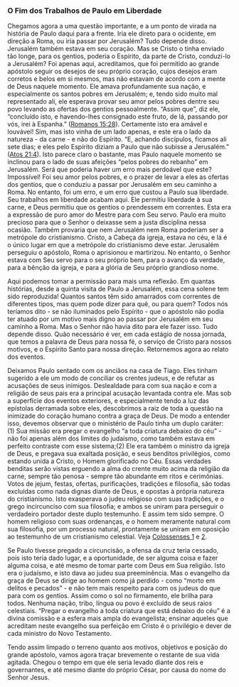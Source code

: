### O Fim dos Trabalhos de Paulo em Liberdade 

Chegamos agora a uma questão importante, e a um ponto de virada na história de Paulo daqui para a frente. Iria ele direto para o ocidente, em direção a Roma, ou iria passar por Jerusalém? Tudo depende disso. Jerusalém também estava em seu coração. Mas se Cristo o tinha enviado tão longe, para os gentios, poderia o Espírito, da parte de Cristo, conduzi-lo a Jerusalém? Foi apenas aqui, acreditamos, que foi permitido ao grande apóstolo seguir os desejos de seu próprio coração, cujos desejos eram corretos e belos em si mesmos, mas não estavam de acordo com a mente de Deus naquele momento. Ele amava profundamente sua nação, e especialmente os santos pobres em Jerusalém; e, tendo sido muito mal representado ali, ele esperava provar seu amor pelos pobres dentre seu povo levando as ofertas dos gentios pessoalmente. “Assim que”, diz ele, “concluído isto, e havendo-lhes consignado este fruto, de lá, passando por vós, irei à Espanha.” ([Romanos 15:28](http://bibliaonline.com.br/acf/rm/15/28)). Certamente isto era amável e louvável! Sim, mas isto vinha de um lado apenas, e este era o lado da natureza - da carne - e não do Espírito. “E, achando discípulos, ficamos ali sete dias; e eles pelo Espírito diziam a Paulo que não subisse a Jerusalém.” ([Atos 21:4](http://bibliaonline.com.br/acf/atos/21/4)). Isto parece claro o bastante, mas Paulo naquele momento se inclinou para o lado de suas afeições “pelos pobres do rebanho” em Jerusalém. Será que poderia haver um erro mais perdoável que este? Impossível! Foi seu amor pelos pobres, e o prazer de levar a eles as ofertas dos gentios, que o conduziu a passar por Jerusalém em seu caminho a Roma. No entanto, foi um erro, e um erro que custou a Paulo sua liberdade. Seu trabalhos em liberdade acabam aqui. Ele permitiu liberdade à sua carne, e Deus permitiu que os gentios o prendessem em correntes. Esta era a expressão de puro amor do Mestre para com Seu servo. Paulo era muito precioso para que o Senhor o deixasse sem a justa disciplina nessa ocasião. Também provaria que nem Jerusalém nem Roma poderiam ser a metrópole do cristianismo. Cristo, a Cabeça da igreja, estava no céu, e lá é o único lugar em que a metrópole do cristianismo deve estar. Jerusalém perseguiu o apóstolo, Roma o aprisionou e martirizou. No entanto, o Senhor estava com Seu servo para o seu próprio bem, para o avanço da verdade, para a bênção da igreja, e para a glória de Seu próprio grandioso nome.

Aqui podemos tomar a permissão para mais uma reflexão. Em quantas histórias, desde a quinta visita de Paulo a Jerusalém, essa cena solene tem sido reproduzida! Quantos santos têm sido amarrados com correntes de diferentes tipos, mas quem pode dizer para quê, ou para quem? Todos nós teríamos dito - se não iluminados pelo Espírito - que o apóstolo não podia ter atuado por um motivo mais digno ao passar por Jerusalém em seu caminho a Roma. Mas o Senhor não havia dito para ele fazer isso. Tudo depende disso. Quão necessário é ver, em cada estágio de nossa jornada, que temos a palavra de Deus para nossa fé, o serviço de Cristo para nossos motivos, e o Espírito Santo para nossa direção. Retornemos agora ao relato dos eventos.

Deixamos Paulo sentado com os anciãos na casa de Tiago. Eles tinham sugerido a ele um modo de conciliar os crentes judeus, e de refutar as acusações de seus inimigos. Deslealdade para com sua nação e com a religião de seus pais era a principal acusação levantada contra ele. Mas sob a superfície dos eventos exteriores, e especialmente tendo a luz das epístolas derramada sobre eles, descobrimos a raiz de toda a questão na inimizade do coração humano contra a graça de Deus. De modo a entender isso, devemos observar que o ministério de Paulo tinha um duplo caráter: (1) Sua missão era pregar o evangelho “a toda criatura debaixo do céu” - não foi apenas além dos limites do judaísmo, como também estava em perfeito contraste com esse sistema;(2) Ele era também o ministro da igreja de Deus, e pregava sua exaltada posição, e seus benditos privilégios, como estando unida a Cristo, o Homem glorificado no Céu. Essas verdades benditas serão vistas erguendo a alma do crente muito acima da religião da carne, sempre tão penosa - sempre tão abundante em ritos e cerimônias. Votos de jejum, festas, ofertas, purificações, tradições e filosofia, são todas excluídas como nada dignas diante de Deus, e opostas à própria natureza do cristianismo. Isto exasperava o judeu religioso com suas tradições, e o grego incircunciso com sua filosofia; e ambos se uniram para perseguir o verdadeiro portador deste duplo testemunho. E assim tem sido sempre. O homem religioso com suas ordenanças, e o homem meramente natural com sua filosofia, por um processo natural, prontamente se uniram em oposição ao testemunho de um cristianismo celestial. Veja [Colossenses 1](http://bibliaonline.com.br/acf/cl/1) e [2](http://bibliaonline.com.br/acf/cl/2).

Se Paulo tivesse pregado a circuncisão, a ofensa da cruz teria cessado, pois isto teria dado lugar, e a oportunidade, de ser alguma coisa e fazer alguma coisa, e até mesmo de tomar parte com Deus em Sua religião. Isto era o judaísmo, e isto dava ao judeu sua preeminência. Mas o evangelho da graça de Deus se dirige ao homem como já perdido - como “morto em delitos e pecados” - e não tem mais respeito para com os judeus do que para com os gentios. Assim como o sol no firmamento, ele brilha para todos. Nenhuma nação, tribo, língua ou povo é excluído de seus raios celestiais. “Pregar o evangelho a toda criatura que está debaixo do céu” é a divina comissão e a esfera mais ampla do evangelista; ensinar aqueles que acreditam neste evangelho sua perfeição em Cristo é o privilégio e dever de cada ministro do Novo Testamento.

Tendo assim limpado o terreno quanto aos motivos, objetivos e posição do grande apóstolo, vamos agora traçar brevemente o restante de sua vida agitada. Chegou o tempo em que ele seria levado diante dos reis e governantes, e até mesmo diante do próprio César, por causa do nome do Senhor Jesus.
